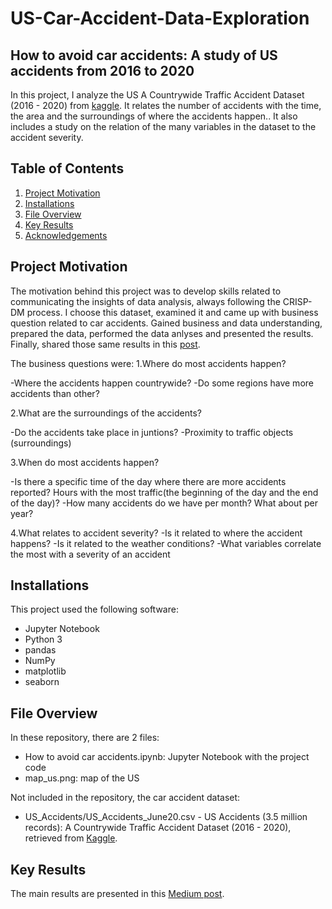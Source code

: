 # US-Car-Accident-Data-Exploration
## How to avoid car accidents: A study of US accidents from 2016 to 2020

In this project, I analyze the US A Countrywide Traffic Accident Dataset (2016 - 2020) from [kaggle](https://www.kaggle.com/sobhanmoosavi/us-accidents).
It relates the number of accidents with the time, the area and the surroundings of where the accidents happen.. It also includes a study on the relation of the many variables in the dataset to the accident severity. 

## Table of Contents
1. [Project Motivation](#motivation)
2. [Installations](#installations)
3. [File Overview](#overview)
4. [Key Results](#results)
5. [Acknowledgements](#acknowledgements)

## <a id="motivation"/> Project Motivation
The motivation behind this project was to develop skills related to communicating the insights of data analysis, always following the CRISP-DM process.
I choose this dataset, examined it and came up with business question related to car accidents. Gained business and data understanding, prepared the data, performed the data anlyses and presented the results. Finally, shared those same results in this [post](https://medium.com/@joaquimpedrosantos/how-to-prevent-car-accidents-e529719b1c07). 

The business questions were:
1.Where do most accidents happen?

-Where the accidents happen countrywide? 
-Do some regions have more accidents than other?

2.What are the surroundings of the accidents?

-Do the accidents take place in juntions? 
-Proximity to traffic objects (surroundings)

3.When do most accidents happen?

-Is there a specific time of the day where there are more accidents reported? Hours with the most traffic(the beginning of the day and the end of the day)?
-How many accidents do we have per month? What about per year?

4.What relates to accident severity?
-Is it related to where the accident happens?
-Is it related to the weather conditions?
-What variables correlate the most with a severity of an accident


## <a id="installations"/> Installations

This project used the following software:
- Jupyter Notebook
- Python 3 
- pandas
- NumPy
- matplotlib
- seaborn



##  <a id="overview"/> File Overview
In these repository, there are 2 files:
- How to avoid car accidents.ipynb: Jupyter Notebook with the project code
- map_us.png: map of the US

Not included in the repository, the car accident dataset: 
- US_Accidents/US_Accidents_June20.csv - US Accidents (3.5 million records): A Countrywide Traffic Accident Dataset (2016 - 2020), retrieved from [Kaggle](https://www.kaggle.com/sobhanmoosavi/us-accidents).


## <a id="results"/> Key Results 

The main results are presented in this [Medium post](https://medium.com/@joaquimpedrosantos/how-to-prevent-car-accidents-e529719b1c07).
